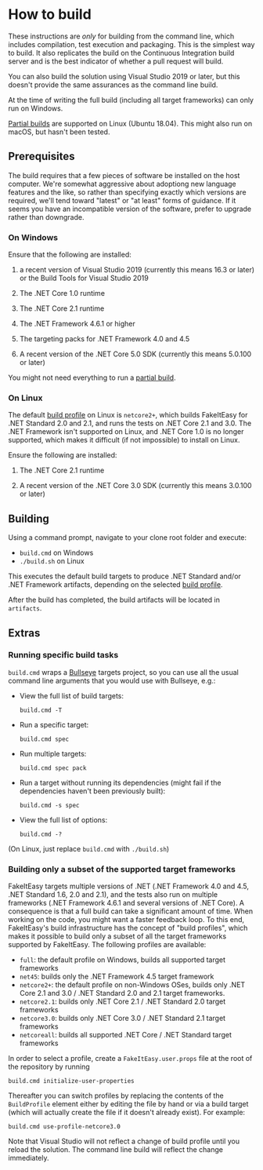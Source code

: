# How to build

These instructions are *only* for building from the command line, which includes compilation, test execution and packaging. This is the simplest way to build.
It also replicates the build on the Continuous Integration build server and is the best indicator of whether a pull request will build.

You can also build the solution using Visual Studio 2019 or later, but this doesn't provide the same assurances as the command line build.

At the time of writing the full build (including all target frameworks) can only run on Windows.

[Partial builds](#building-only-a-subset-of-the-supported-target-frameworks) are supported on Linux (Ubuntu 18.04). This might also run on macOS, but hasn't been tested.

## Prerequisites

The build requires that a few pieces of software be installed on the host computer. We're somewhat aggressive about adoptiong new language features and the like, so rather than specifying exactly which versions are required, we'll tend toward "latest" or "at least" forms of guidance. If it seems you have an incompatible version of the software, prefer to upgrade rather than downgrade.

### On Windows

Ensure that the following are installed:

1. a recent version of Visual Studio 2019 (currently this means 16.3 or later) or the Build Tools for Visual Studio 2019

2. The .NET Core 1.0 runtime

3. The .NET Core 2.1 runtime

4. The .NET Framework 4.6.1 or higher

5. The targeting packs for .NET Framework 4.0 and 4.5

6. A recent version of the .NET Core 5.0 SDK (currently this means 5.0.100 or later)

You might not need everything to run a [partial build](#building-only-a-subset-of-the-supported-target-frameworks).

### On Linux

The default [build profile](#building-only-a-subset-of-the-supported-target-frameworks) on Linux is `netcore2+`, which builds FakeItEasy for .NET Standard 2.0 and 2.1, and runs the tests on .NET Core 2.1 and 3.0. The .NET Framework isn't supported on Linux, and .NET Core 1.0 is no longer supported, which makes it difficult (if not impossible) to install on Linux.

Ensure the following are installed:

1. The .NET Core 2.1 runtime

2. A recent version of the .NET Core 3.0 SDK (currently this means 3.0.100 or later)

## Building

Using a command prompt, navigate to your clone root folder and execute:

- `build.cmd` on Windows
- `./build.sh` on Linux

This executes the default build targets to produce .NET Standard and/or .NET Framework artifacts, depending on the selected [build profile](#building-only-a-subset-of-the-supported-target-frameworks).

After the build has completed, the build artifacts will be located in `artifacts`.

## Extras

### Running specific build tasks

`build.cmd` wraps a [Bullseye](https://github.com/adamralph/bullseye) targets project, so you can use all the usual command line arguments that you would use with Bullseye, e.g.:

* View the full list of build targets:

    `build.cmd -T`

* Run a specific target:

    `build.cmd spec`

* Run multiple targets:

    `build.cmd spec pack`

* Run a target without running its dependencies (might fail if the dependencies
  haven't been previously built):

    `build.cmd -s spec`

* View the full list of options:

    `build.cmd -?`

(On Linux, just replace `build.cmd` with `./build.sh`)

### Building only a subset of the supported target frameworks

FakeItEasy targets multiple versions of .NET (.NET Framework 4.0 and 4.5, .NET
Standard 1.6, 2.0 and 2.1), and the tests also run on multiple frameworks (.NET
Framework 4.6.1 and several versions of .NET Core). A consequence is that a full
build can take a significant amount of time. When working on the code, you might
want a faster feedback loop. To this end, FakeItEasy's build infrastructure has
the concept of "build profiles", which makes it possible to build only a subset
of all the target frameworks supported by FakeItEasy. The following profiles are
available:

* `full`: the default profile on Windows, builds all supported target frameworks
* `net45`: builds only the .NET Framework 4.5 target framework
* `netcore2+`: the default profile on non-Windows OSes, builds only .NET Core 2.1 and 3.0 / .NET Standard 2.0 and 2.1 target frameworks.
* `netcore2.1`: builds only .NET Core 2.1 / .NET Standard 2.0 target frameworks
* `netcore3.0`: builds only .NET Core 3.0 / .NET Standard 2.1 target frameworks
* `netcoreall`: builds all supported .NET Core / .NET Standard target frameworks

In order to select a profile, create a `FakeItEasy.user.props` file at the root
of the repository by running

```
build.cmd initialize-user-properties
```

Thereafter
you can switch profiles by replacing the contents of the `BuildProfile` element
either by editing the file by hand or via a build target (which will actually 
create the file if it doesn't already exist). For example:

```
build.cmd use-profile-netcore3.0
```

Note that Visual Studio will not reflect a change of build profile until you
reload the solution. The command line build will reflect the change immediately.
